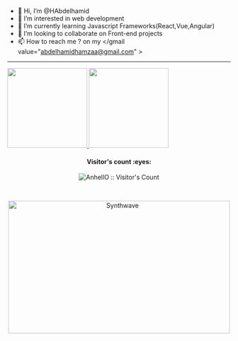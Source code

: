 - 👋 Hi, I’m @HAbdelhamid
- 👀 I’m interested in web development 
- 🌱 I’m currently learning Javascript Frameworks(React,Vue,Angular)
- 💞️ I’m looking to collaborate on Front-end projects
- 📫 How to reach me ? on my </gmail value="abdelhamidhamzaa@gmail.com" > 

<hr>

<a href="https://github.com/HAbdelhamid">
  <img height="180em" src="https://github-readme-stats.vercel.app/api?username=HAbdelhamid&theme=buefy&show_icons=true" />
  <img height="180em" src="https://github-readme-stats.vercel.app/api/top-langs/?username=HAbdelhamid&theme=buefy&layout=compact" />
</a>

<br/>

<h4 align="center">Visitor's count :eyes:</h4>

<p align="center"><img src="https://profile-counter.glitch.me/{HAbdelhamid}/count.svg" alt="AnhellO :: Visitor's Count" /></p>

<br/>


<p align="center"><img src="https://thumbs.gfycat.com/GoodnaturedFondGaur-size_restricted.gif" alt="Synthwave" height="300" width="500"></p>
<!---
HAbdelhamid/HAbdelhamid is a ✨ special ✨ repository because its `README.md` (this file) appears on your GitHub profile.
You can click the Preview link to take a look at your changes.
--->
